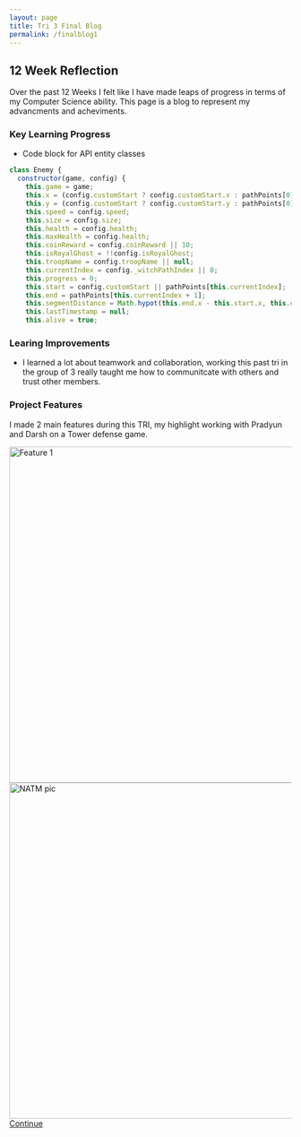 ```yaml
---
layout: page
title: Tri 3 Final Blog
permalink: /finalblog1
---
```


 <h2>12 Week Reflection</h2>

<p> Over the past 12 Weeks I felt like I have made leaps of progress in terms of my Computer Science ability. This page is a blog to represent my advancments and acheviments.</p>

<h3> Key Learning Progress</h3>

- Code block for API entity classes

```javascript
class Enemy {
  constructor(game, config) {
    this.game = game;
    this.x = (config.customStart ? config.customStart.x : pathPoints[0].x);
    this.y = (config.customStart ? config.customStart.y : pathPoints[0].y);
    this.speed = config.speed;
    this.size = config.size;
    this.health = config.health;
    this.maxHealth = config.health;
    this.coinReward = config.coinReward || 10;
    this.isRoyalGhost = !!config.isRoyalGhost;
    this.troopName = config.troopName || null;
    this.currentIndex = config._witchPathIndex || 0;
    this.progress = 0;
    this.start = config.customStart || pathPoints[this.currentIndex];
    this.end = pathPoints[this.currentIndex + 1];
    this.segmentDistance = Math.hypot(this.end.x - this.start.x, this.end.y - this.start.y);
    this.lastTimestamp = null;
    this.alive = true;
```


<h3> Learing Improvements</h3>

- I learned a lot about teamwork and collaboration, working this past tri in the group of 3 really taught me how to communitcate with others and trust other members.

<h3> Project Features </h3>

I made 2 main features during this TRI, my highlight working with Pradyun and Darsh on a Tower defense game.

<img src="https://i.postimg.cc/zB27w4Rv/Screenshot-2025-06-05-at-10-21-09-AM.png" alt="Feature 1" width="600">
<img src="https://i.postimg.cc/L5JCmnMM/image-2025-06-06-002143814.png" alt="NATM pic" width="600">

<td><a href="/LarsRepo/finalblog2" class="button">Continue